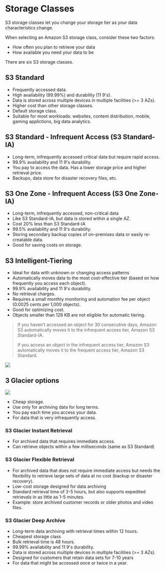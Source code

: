 # Storage Classes

S3 storage classes let you change your storage tier as your data characteristics change.

When selecting an Amazon S3 storage class, consider these two factors:

- How often you plan to retrieve your data
- How available you need your data to be

There are six S3 storage classes.


## S3 Standard

- Frequently accessed data.
- High availability (99.99%) and durability (11 9's).
- Data is stored across multiple devices in multiple facilities (>= 3 AZs).
- Higher cost than other storage classes.
- Default storage class.
- Suitable for most workloads: websites, content distribution, mobile, gaming applictions, big data analytics.


## S3 Standard - Infrequent Access (S3 Standard-IA)

- Long-term, infrequently accessed critical data but require rapid access.
- 99.9% availability and 11 9's durability.
- You pay to access the data. Has a lower storage price and higher retrieval price.
- Backups, data store for disaster recovery files, etc.


## S3 One Zone - Infrequent Access (S3 One Zone-IA)

- Long-term, infrequently accessed, non-critical data
- Like S3 Standard-IA, but data is stored within a single AZ.
- Cost 20% less than S3 Standard-IA
- 99.5% availability and 11 9's durability.
- Storing secondary backup copies of on-premises data or easily re-creatable data.
- Good for saving costs on storage.


## S3 Intelligent-Tiering

- Ideal for data with unknown or changing access patterns
- Automatically moves data to the most cost-effective tier (based on how frequently you access each object).
- 99.9% availability and 11 9's durability.
- No retrieval charges.
- Requires a small monthly monitoring and automation fee per object (0.0025 cents per 1,000 objects).
- Good for optimizing cost.
- Objects smaller than 128 KB are not eligible for automatic tiering.

> If you haven’t accessed an object for 30 consecutive days, Amazon S3 automatically moves it to the infrequent access tier, Amazon S3 Standard-IA.
>
> If you access an object in the infrequent access tier, Amazon S3 automatically moves it to the frequent access tier, Amazon S3 Standard.

![](https://d1tcczg8b21j1t.cloudfront.net/strapi-assets/24_S3_intelligent_tiering_2_e6a3b0ed51.png)


## 3 Glacier options

![](https://d1.awsstatic.com/reInvent/re21-pdp-tier1/s3/s3-glacier-overview.0d570958d5161d19059c7dee00865500c1470256.png)

- Cheap storage.
- Use only for archiving data for long terms.
- You pay each time you access your data.
- For data that is very infrequently access.

### S3 Glacier Instant Retrieval

- For archived data that requires immediate access.
- Can retrieve objects within a few milliseconds (same as S3 Standard)


### S3 Glacier Flexible Retrieval

- For archived data that does not require immediate access but needs the flexibility to retrieve large sets of data at no cost (backup or disaster recovery).
- Low-cost storage designed for data archiving
- Standard retrieval time of 3-5 hours, but also supports expedited retrievals in as little as 1-5 minutes.
- Example: store archived customer records or older photos and video files.


### S3 Glacier Deep Archive

- Long-term data archiving with retrieval times within 12 hours.
- Cheapest storage class
- Bulk retrieval time is 48 hours.
- 99.99% availability and 11 9's durability.
- Data is stored across multiple devices in multiple facilities (>= 3 AZs).
- Designed for customers that retain data sets for 7-10 years
- For data that might be accessed once or twice in a year.
